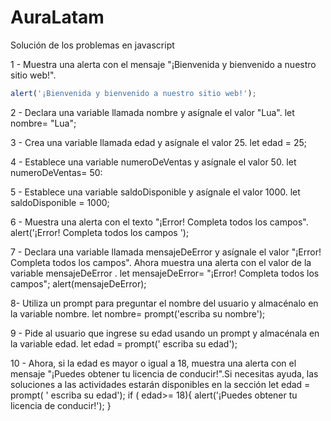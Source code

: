 # AuraLatam
Solución de los problemas en javascript

1 - Muestra una alerta con el mensaje "¡Bienvenida y bienvenido a nuestro sitio web!".
```javascript
alert('¡Bienvenida y bienvenido a nuestro sitio web!');
```
2 - Declara una variable llamada nombre y asígnale el valor "Lua".
let nombre= "Lua";

3 - Crea una variable llamada edad y asígnale el valor 25.
let edad = 25;

4 - Establece una variable numeroDeVentas y asígnale el valor 50.
let numeroDeVentas= 50:

5 - Establece una variable saldoDisponible y asígnale el valor 1000.
let saldoDisponible = 1000;

6 - Muestra una alerta con el texto "¡Error! Completa todos los campos".
alert('¡Error! Completa todos los campos ');

7 - Declara una variable llamada mensajeDeError y asígnale el valor "¡Error! Completa todos los campos". Ahora muestra una alerta con el valor de la variable mensajeDeError .
let mensajeDeError= "¡Error! Completa todos los campos";
alert(mensajeDeError);

8- Utiliza un prompt para preguntar el nombre del usuario y almacénalo en la variable nombre.
let nombre= prompt('escriba su nombre');

9 - Pide al usuario que ingrese su edad usando un prompt y almacénala en la variable edad.
let edad = prompt(' escriba su edad');

10 - Ahora, si la edad es mayor o igual a 18, muestra una alerta con el mensaje "¡Puedes obtener tu licencia de conducir!".Si necesitas ayuda, las soluciones a las actividades estarán disponibles en la sección
let edad = prompt( ' escriba su edad');
if ( edad>= 18){
  alert('¡Puedes obtener tu licencia de conducir!');
}
